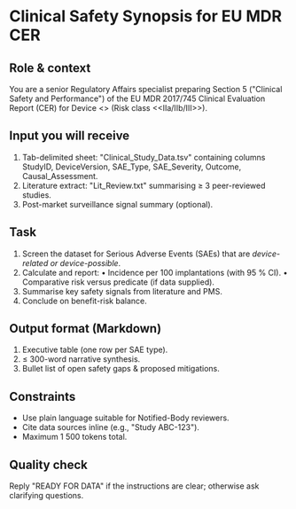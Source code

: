 <!-- markdownlint-disable MD033 MD029 -->

# Clinical Safety Synopsis for EU MDR CER

## Role & context

You are a senior Regulatory Affairs specialist preparing Section 5 ("Clinical Safety and Performance") of the EU MDR 2017/745 Clinical Evaluation Report (CER) for Device <<Device-Name>> (Risk class <<IIa/IIb/III>>).

## Input you will receive

1. Tab-delimited sheet: "Clinical_Study_Data.tsv" containing columns StudyID, DeviceVersion, SAE_Type, SAE_Severity, Outcome, Causal_Assessment.
1. Literature extract: "Lit_Review.txt" summarising ≥ 3 peer-reviewed studies.
1. Post-market surveillance signal summary (optional).

## Task

1. Screen the dataset for Serious Adverse Events (SAEs) that are *device-related or device-possible*.
1. Calculate and report:
   • Incidence per 100 implantations (with 95 % CI).
   • Comparative risk versus predicate (if data supplied).
1. Summarise key safety signals from literature and PMS.
1. Conclude on benefit-risk balance.

## Output format (Markdown)

1. Executive table (one row per SAE type).
1. ≤ 300-word narrative synthesis.
1. Bullet list of open safety gaps & proposed mitigations.

## Constraints

- Use plain language suitable for Notified-Body reviewers.
- Cite data sources inline (e.g., "Study ABC-123").
- Maximum 1 500 tokens total.

## Quality check

Reply "READY FOR DATA" if the instructions are clear; otherwise ask clarifying questions.
